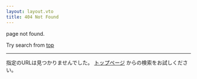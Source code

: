 ```yaml
---
layout: layout.vto
title: 404 Not Found
---
```


page not found.

Try search from [top](/)

---

指定のURLは見つかりませんでした。 [トップページ](/) からの検索をお試しください。
